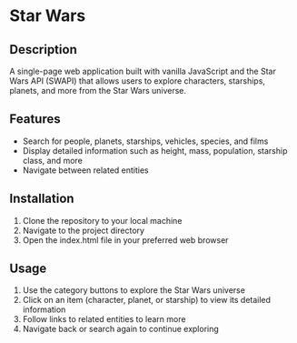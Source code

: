 # Star Wars

## Description
A single-page web application built with vanilla JavaScript and the Star Wars API (SWAPI) that allows users to explore characters, starships, planets, and more from the Star Wars universe.

## Features
* Search for people, planets, starships, vehicles, species, and films
* Display detailed information such as height, mass, population, starship class, and more
* Navigate between related entities

## Installation
1. Clone the repository to your local machine
2. Navigate to the project directory
3. Open the index.html file in your preferred web browser

## Usage
1. Use the category buttons to explore the Star Wars universe
2. Click on an item (character, planet, or starship) to view its detailed information
3. Follow links to related entities to learn more
4. Navigate back or search again to continue exploring
